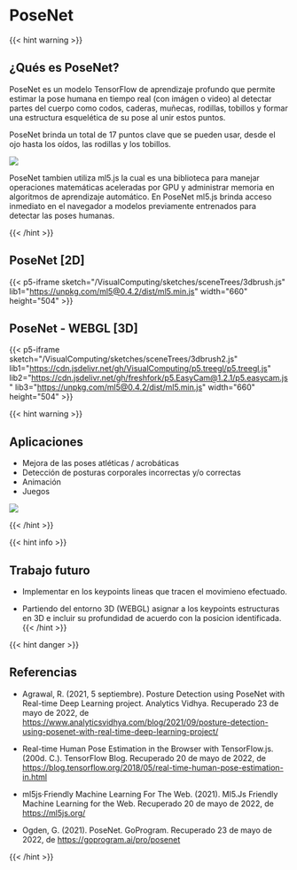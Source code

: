 # PoseNet

{{< hint warning >}} 
## ¿Qués es PoseNet?
PoseNet es un modelo TensorFlow de aprendizaje profundo que permite estimar la pose humana en tiempo real (con imágen o video) al detectar partes del cuerpo como codos, caderas, muñecas, rodillas, tobillos y formar una estructura esquelética de su pose al unir estos puntos.

PoseNet brinda un total de 17 puntos clave que se pueden usar, desde el ojo hasta los oídos, las rodillas y los tobillos.

<img src="/VisualComputing/sketches/sceneTrees/images/keypoints.png"/>

PoseNet tambien utiliza ml5.js la cual es una biblioteca para manejar operaciones matemáticas aceleradas por GPU y administrar memoria en algoritmos de aprendizaje automático. En PoseNet ml5.js brinda acceso inmediato en el navegador a modelos previamente entrenados para detectar las poses humanas.

{{< /hint >}} 
## PoseNet [2D]
{{< p5-iframe sketch="/VisualComputing/sketches/sceneTrees/3dbrush.js" lib1="https://unpkg.com/ml5@0.4.2/dist/ml5.min.js" width="660" height="504" >}}

## PoseNet - WEBGL [3D]
{{< p5-iframe sketch="/VisualComputing/sketches/sceneTrees/3dbrush2.js" lib1="https://cdn.jsdelivr.net/gh/VisualComputing/p5.treegl/p5.treegl.js" lib2="https://cdn.jsdelivr.net/gh/freshfork/p5.EasyCam@1.2.1/p5.easycam.js" lib3="https://unpkg.com/ml5@0.4.2/dist/ml5.min.js" width="660" height="504" >}}

{{< hint warning >}} 
## Aplicaciones
* Mejora de las poses atléticas / acrobáticas
* Detección de posturas corporales incorrectas y/o correctas
* Animación
* Juegos

<img src="/VisualComputing/sketches/sceneTrees/images/posenet.jpg"/>

{{< /hint >}}

{{< hint info >}} 
## Trabajo futuro
* Implementar en los keypoints lineas que tracen el movimieno efectuado.

* Partiendo del entorno 3D (WEBGL) asignar a los keypoints estructuras en 3D e incluir su profundidad de acuerdo con la posicion identificada.
{{< /hint >}}

{{< hint danger >}} 

## Referencias
* Agrawal, R. (2021, 5 septiembre). Posture Detection using PoseNet with Real-time Deep Learning project. Analytics Vidhya. Recuperado 23 de mayo de 2022, de https://www.analyticsvidhya.com/blog/2021/09/posture-detection-using-posenet-with-real-time-deep-learning-project/

* Real-time Human Pose Estimation in the Browser with TensorFlow.js. (200d. C.). TensorFlow Blog. Recuperado 20 de mayo de 2022, de https://blog.tensorflow.org/2018/05/real-time-human-pose-estimation-in.html

* ml5js·Friendly Machine Learning For The Web. (2021). Ml5.Js Friendly Machine Learning for the Web. Recuperado 20 de mayo de 2022, de https://ml5js.org/

* Ogden, G. (2021). PoseNet. GoProgram. Recuperado 23 de mayo de 2022, de https://goprogram.ai/pro/posenet

{{< /hint >}}